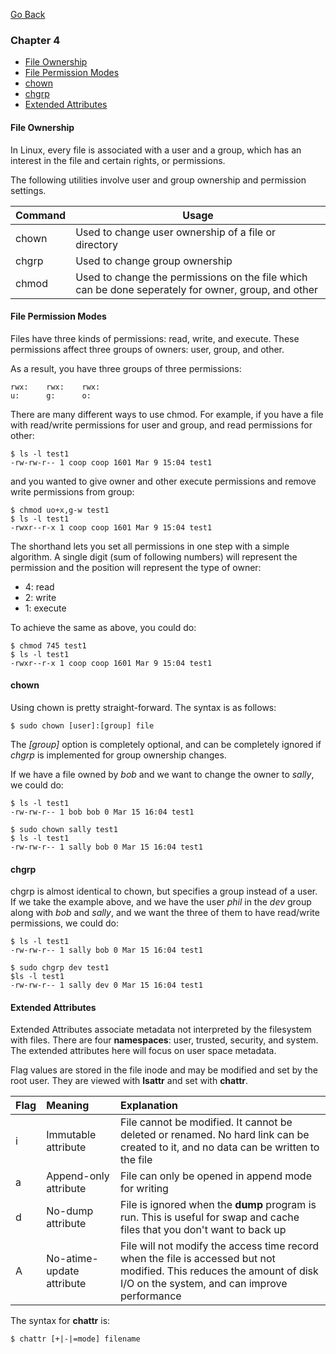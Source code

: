 [Go Back](README.md)

### Chapter 4
* [File Ownership](#file-ownership)
* [File Permission Modes](#file-permission-modes)
* [chown](#chown)
* [chgrp](#chgrp)
* [Extended Attributes](#extended-attributes)

#### File Ownership

In Linux, every file is associated with a user and a group, which has an interest in the file and certain rights, or permissions.

The following utilities involve user and group ownership and permission settings.

| Command | Usage |
|:--------|-------|
| chown | Used to change user ownership of a file or directory |
| chgrp | Used to change group ownership |
| chmod | Used to change the permissions on the file which can be done seperately for owner, group, and other |

#### File Permission Modes

Files have three kinds of permissions: read, write, and execute. These permissions affect three groups of owners: user, group, and other.

As a result, you have three groups of three permissions:

    rwx:	rwx:	rwx:
    u:		g:		o:

There are many different ways to use chmod. For example, if you have a file with read/write permissions for user and group, and read permissions for other:

    $ ls -l test1
    -rw-rw-r-- 1 coop coop 1601 Mar 9 15:04 test1

and you wanted to give owner and other execute permissions and remove write permissions from group:

    $ chmod uo+x,g-w test1
    $ ls -l test1
    -rwxr--r-x 1 coop coop 1601 Mar 9 15:04 test1

The shorthand lets you set all permissions in one step with a simple algorithm. A single digit (sum of following numbers) will represent the permission and the position will represent the type of owner:

* 4: read
* 2: write
* 1: execute

To achieve the same as above, you could do:

    $ chmod 745 test1
    $ ls -l test1
    -rwxr--r-x 1 coop coop 1601 Mar 9 15:04 test1

#### chown

Using chown is pretty straight-forward. The syntax is as follows:

    $ sudo chown [user]:[group] file

The *[group]* option is completely optional, and can be completely ignored if *chgrp* is implemented for group ownership changes.

If we have a file owned by *bob* and we want to change the owner to *sally*, we could do:

    $ ls -l test1
    -rw-rw-r-- 1 bob bob 0 Mar 15 16:04 test1

    $ sudo chown sally test1
    $ ls -l test1
    -rw-rw-r-- 1 sally bob 0 Mar 15 16:04 test1

#### chgrp

chgrp is almost identical to chown, but specifies a group instead of a user. If we take the example above, and we have the user *phil* in the *dev* group along with *bob* and *sally*, and we want the three of them to have read/write permissions, we could do:

    $ ls -l test1
    -rw-rw-r-- 1 sally bob 0 Mar 15 16:04 test1

    $ sudo chgrp dev test1
    $ls -l test1
    -rw-rw-r-- 1 sally dev 0 Mar 15 16:04 test1

#### Extended Attributes

Extended Attributes associate metadata not interpreted by the filesystem with files. There are four **namespaces**: user, trusted, security, and system. The extended attributes here will focus on user space metadata.

Flag values are stored in the file inode and may be modified and set by the root user. They are viewed with **lsattr** and set with **chattr**.

| Flag | Meaning | Explanation |
|:-----|:--------|:------------|
| i | Immutable attribute | File cannot be modified. It cannot be deleted or renamed. No hard link can be created to it, and no data can be written to the file |
| a | Append-only attribute | File can only be opened in append mode for writing |
| d | No-dump attribute | File is ignored when the **dump** program is run. This is useful for swap and cache files that you don't want to back up |
| A | No-atime-update attribute | File will not modify the access time record when the file is accessed but not modified. This reduces the amount of disk I/O on the system, and can improve performance |

The syntax for **chattr** is:

    $ chattr [+|-|=mode] filename
